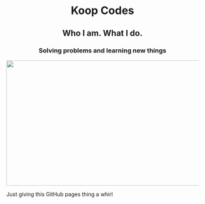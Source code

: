 <h1 align="center">Koop Codes</h1>
<h2 align="center">Who I am. What I do.</h2>
<h3 align="center">Solving problems and learning new things</h3>

<P align="center">
<img width="516" height="329" src="https://koop.codes/img/logo.png">
</p>
Just giving this GitHub pages thing a whirl
